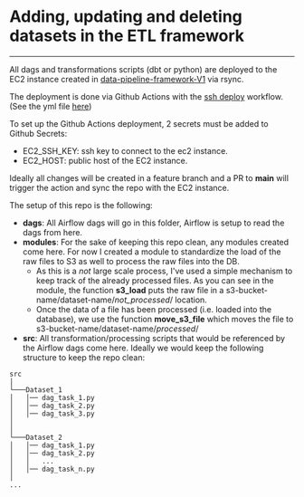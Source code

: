 # Adding, updating and deleting datasets in the ETL framework
---

All dags and transformations scripts (dbt or python) are deployed to the EC2 instance created in [data-pipeline-framework-V1](https://github.com/adrianoarenas/data-pipeline-framework-V1) via rsync.

The deployment is done via Github Actions with the [ssh deploy](https://github.com/marketplace/actions/ssh-deploy) workflow. (See the yml file [here](https://github.com/adrianoarenas/datasets-framework-V1/blob/main/.github/workflows/push-to-ec2.yml))

To set up the Github Actions deployment, 2 secrets must be added to Github Secrets:
- EC2_SSH_KEY: ssh key to connect to the ec2 instance.
- EC2_HOST: public host of the EC2 instance.

Ideally all changes will be created in a feature branch and a PR to **main** will trigger the action and sync the repo with the EC2 instance.


The setup of this repo is the following:
- **dags**: All Airflow dags will go in this folder, Airflow is setup to read the dags from here.
- **modules**: For the sake of keeping this repo clean, any modules created come here. For now I created a module to standardize the load of the raw files to S3 as well to process the raw files into the DB.
    - As this is a *not* large scale process, I've used a simple mechanism to keep track of the already processed files. As you can see in the module, the function **s3_load** puts the raw file in a s3-bucket-name/dataset-name/*not_processed*/ location.
    - Once the data of a file has been processed (i.e. loaded into the database), we use the function **move_s3_file** which moves the file to s3-bucket-name/dataset-name/*processed*/
- **src**: All transformation/processing scripts that would be referenced by the Airflow dags come here.
    Ideally we would keep the following structure to keep the repo clean:

```
src 
│
└───Dataset_1
│   │── dag_task_1.py
│   │── dag_task_2.py
│   │── dag_task_3.py
│   
│   
└───Dataset_2
│   │── dag_task_1.py
│   │── dag_task_2.py
│   │   ...
│   │── dag_task_n.py
│
...
```